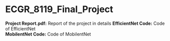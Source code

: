 # ECGR_8119_Final_Project
**Project Report.pdf:** Report of the project in details 
**EfficientNet Code:** Code of EfficientNet  
**MobilentNet Code:** Code of MobilentNet
